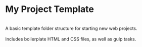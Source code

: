
# My Project Template
<br>
A basic template folder structure for starting new web projects.
<br>
<br>
Includes boilerplate HTML and CSS files, as well as gulp tasks.
